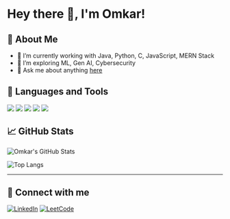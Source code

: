 # Hey there 👋, I'm Omkar!

## 🚀 About Me
- 🌱 I’m currently working with Java, Python, C, JavaScript, MERN Stack
- 🤖 I’m exploring ML, Gen AI, Cybersecurity
- 💬 Ask me about anything [here](mailto:your-email@gmail.com)

## 🔧 Languages and Tools
<p>
  <img src="https://img.shields.io/badge/Java-ED8B00?style=for-the-badge&logo=java&logoColor=white"/>
  <img src="https://img.shields.io/badge/Javascript-F7DF1E?style=for-the-badge&logo=javascript&logoColor=black"/>
  <img src="https://img.shields.io/badge/Python-3776AB?style=for-the-badge&logo=python&logoColor=white"/>
  <img src="https://img.shields.io/badge/React-61DAFB?style=for-the-badge&logo=react&logoColor=black"/>
  <img src="https://img.shields.io/badge/Node.js-339933?style=for-the-badge&logo=nodedotjs&logoColor=white"/>
</p>

## 📈 GitHub Stats
![Omkar's GitHub Stats](https://github-readme-stats.vercel.app/api?username=YOUR_USERNAME&show_icons=true&theme=dark)

![Top Langs](https://github-readme-stats.vercel.app/api/top-langs/?username=YOUR_USERNAME&layout=compact&theme=dark)

---

## 🔗 Connect with me
[![LinkedIn](https://img.shields.io/badge/LinkedIn-blue?style=for-the-badge&logo=linkedin)](https://linkedin.com/in/your-profile)
[![LeetCode](https://img.shields.io/badge/LeetCode-orange?style=for-the-badge&logo=leetcode)](https://leetcode.com/your-profile)
